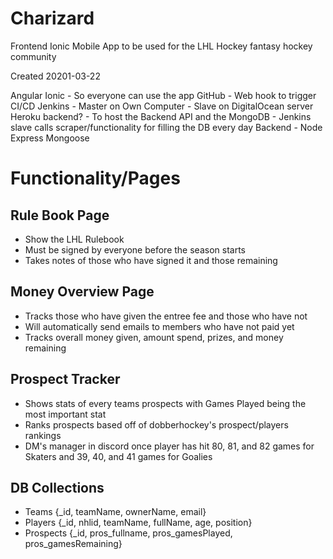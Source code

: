 # Charizard #
Frontend Ionic Mobile App to be used for the LHL Hockey fantasy hockey community

Created 20201-03-22

Angular
Ionic
	- So everyone can use the app
GitHub
	- Web hook to trigger CI/CD
Jenkins
	- Master on Own Computer
	- Slave on DigitalOcean server
Heroku backend?
	- To host the Backend API and the MongoDB
	- Jenkins slave calls scraper/functionality for filling the DB every day
Backend
	- Node Express Mongoose

# Functionality/Pages #

## Rule Book Page ##
- Show the LHL Rulebook
- Must be signed by everyone before the season starts
- Takes notes of those who have signed it and those remaining

## Money Overview Page ##
- Tracks those who have given the entree fee and those who have not
- Will automatically send emails to members who have not paid yet
- Tracks overall money given, amount spend, prizes, and money remaining

## Prospect Tracker ##
- Shows stats of every teams prospects with Games Played being the most important stat
- Ranks prospects based off of dobberhockey's prospect/players rankings
- DM's manager in discord once player has hit 80, 81, and 82 games for Skaters and 39, 40, and 41 games for Goalies

## DB Collections ##
- Teams
  {_id, teamName, ownerName, email}
- Players
  {_id, nhlid, teamName, fullName, age, position}
- Prospects
  {_id, pros_fullname, pros_gamesPlayed, pros_gamesRemaining}
  
